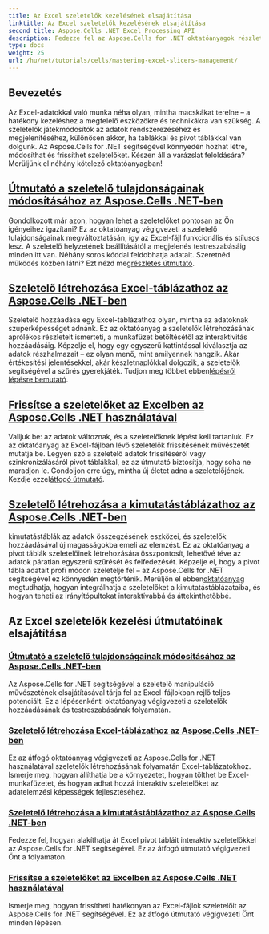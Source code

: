 ```yaml
---
title: Az Excel szeletelők kezelésének elsajátítása
linktitle: Az Excel szeletelők kezelésének elsajátítása
second_title: Aspose.Cells .NET Excel Processing API
description: Fedezze fel az Aspose.Cells for .NET oktatóanyagok részletes listáját, amelyek az Excel-szeletelők kezelésével foglalkoznak, beleértve az Excel-fájlok szeletelőinek hozzáadását, testreszabását és frissítését.
type: docs
weight: 25
url: /hu/net/tutorials/cells/mastering-excel-slicers-management/
---
```

## Bevezetés

Az Excel-adatokkal való munka néha olyan, mintha macskákat terelne – a hatékony kezeléshez a megfelelő eszközökre és technikákra van szükség. A szeletelők játékmódosítók az adatok rendszerezéséhez és megjelenítéséhez, különösen akkor, ha táblákkal és pivot táblákkal van dolgunk. Az Aspose.Cells for .NET segítségével könnyedén hozhat létre, módosíthat és frissíthet szeletelőket. Készen áll a varázslat feloldására? Merüljünk el néhány kötelező oktatóanyagban!

## [Útmutató a szeletelő tulajdonságainak módosításához az Aspose.Cells .NET-ben](./guide-change-slicer-properties/)

 Gondolkozott már azon, hogyan lehet a szeletelőket pontosan az Ön igényeihez igazítani? Ez az oktatóanyag végigvezeti a szeletelő tulajdonságainak megváltoztatásán, így az Excel-fájl funkcionális és stílusos lesz. A szeletelő helyzetének beállításától a megjelenés testreszabásáig minden itt van. Néhány soros kóddal feldobhatja adatait. Szeretnéd működés közben látni? Ezt nézd meg[részletes útmutató](./guide-change-slicer-properties/).

## [Szeletelő létrehozása Excel-táblázathoz az Aspose.Cells .NET-ben](./creating-slicer-for-excel-table/)

Szeletelő hozzáadása egy Excel-táblázathoz olyan, mintha az adatoknak szuperképességet adnánk. Ez az oktatóanyag a szeletelők létrehozásának aprólékos részleteit ismerteti, a munkafüzet betöltésétől az interaktivitás hozzáadásáig. Képzelje el, hogy egy egyszerű kattintással kiválasztja az adatok részhalmazait – ez olyan menő, mint amilyennek hangzik. Akár értékesítési jelentésekkel, akár készletnaplókkal dolgozik, a szeletelők segítségével a szűrés gyerekjáték. Tudjon meg többet ebben[lépésről lépésre bemutató](./creating-slicer-for-excel-table/).

## [Frissítse a szeletelőket az Excelben az Aspose.Cells .NET használatával](./update-slicers-in-excel/)

 Valljuk be: az adatok változnak, és a szeletelőknek lépést kell tartaniuk. Ez az oktatóanyag az Excel-fájlban lévő szeletelők frissítésének művészetét mutatja be. Legyen szó a szeletelő adatok frissítéséről vagy szinkronizálásáról pivot táblákkal, ez az útmutató biztosítja, hogy soha ne maradjon le. Gondoljon erre úgy, mintha új életet adna a szeletelőjének. Kezdje ezzel[átfogó útmutató](./update-slicers-in-excel/).

## [Szeletelő létrehozása a kimutatástáblázathoz az Aspose.Cells .NET-ben](./creating-slicer-for-pivot-table/)

 kimutatástáblák az adatok összegzésének eszközei, és szeletelők hozzáadásával új magasságokba emeli az elemzést. Ez az oktatóanyag a pivot táblák szeletelőinek létrehozására összpontosít, lehetővé téve az adatok páratlan egyszerű szűrését és felfedezését. Képzelje el, hogy a pivot tábla adatait profi módon szeletelje fel – az Aspose.Cells for .NET segítségével ez könnyedén megtörténik. Merüljön el ebben[oktatóanyag](./creating-slicer-for-pivot-table/) megtudhatja, hogyan integrálhatja a szeletelőket a kimutatástáblázataiba, és hogyan teheti az irányítópultokat interaktívabbá és áttekinthetőbbé.

## Az Excel szeletelők kezelési útmutatóinak elsajátítása
### [Útmutató a szeletelő tulajdonságainak módosításához az Aspose.Cells .NET-ben](./guide-change-slicer-properties/)
Az Aspose.Cells for .NET segítségével a szeletelő manipuláció művészetének elsajátításával tárja fel az Excel-fájlokban rejlő teljes potenciált. Ez a lépésenkénti oktatóanyag végigvezeti a szeletelők hozzáadásának és testreszabásának folyamatán.
### [Szeletelő létrehozása Excel-táblázathoz az Aspose.Cells .NET-ben](./creating-slicer-for-excel-table/)
Ez az átfogó oktatóanyag végigvezeti az Aspose.Cells for .NET használatával szeletelők létrehozásának folyamatán Excel-táblázatokhoz. Ismerje meg, hogyan állíthatja be a környezetet, hogyan tölthet be Excel-munkafüzetet, és hogyan adhat hozzá interaktív szeletelőket az adatelemzési képességek fejlesztéséhez.
### [Szeletelő létrehozása a kimutatástáblázathoz az Aspose.Cells .NET-ben](./creating-slicer-for-pivot-table/)
Fedezze fel, hogyan alakíthatja át Excel pivot tábláit interaktív szeletelőkkel az Aspose.Cells for .NET segítségével. Ez az átfogó útmutató végigvezeti Önt a folyamaton.
### [Frissítse a szeletelőket az Excelben az Aspose.Cells .NET használatával](./update-slicers-in-excel/)
Ismerje meg, hogyan frissítheti hatékonyan az Excel-fájlok szeletelőit az Aspose.Cells for .NET segítségével. Ez az átfogó útmutató végigvezeti Önt minden lépésen.